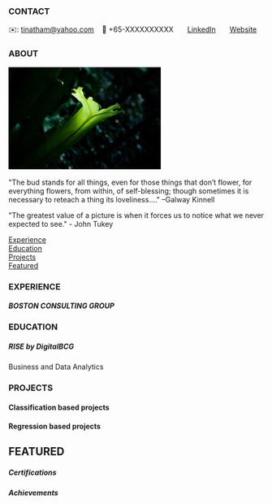 <!-- CONTACT Section Starts -->
### CONTACT

<!-- Add your details -->
✉️: tinatham@yahoo.com 
&nbsp;&nbsp; 📲 +65-XXXXXXXXXX
&nbsp;&nbsp;&nbsp;&nbsp;&nbsp; [LinkedIn](https://www.linkedin.com/in/tinatham/) 
&nbsp;&nbsp;&nbsp;&nbsp;&nbsp; [Website](https://datasciencestunt.com/)
<!-- CONTACT Section Ends -->

<!-- ABOUT Section Starts -->
### ABOUT
<!-- Add link to your picture -->

![alt text](https://raw.githubusercontent.com/tinatham/tina_tham/main/image/Contrast%20-%20Edited(Resize).jpg)

<!-- Add your details -->

"The bud stands for all things, even for those things that don’t flower, for everything flowers, from within, of self-blessing;
though sometimes it is necessary to reteach a thing its loveliness...."   –Galway Kinnell

"The greatest value of a picture is when it forces us to notice what we never expected to see."  - John Tukey


<!-- Add link to the sections -->
[Experience](#experience) <br>
[Education](#education) <br>
[Projects](#projects) <br>
[Featured](#featured) <br> 

<!-- ABOUT Section Ends -->

<!-- EXPERIENCE Section Starts -->
### EXPERIENCE
<!-- Add your details -->
##### BOSTON CONSULTING GROUP
<!-- SENIOR ANALYST<br>
June-2019 to Present: 1 year 10 Months

ROLE: Data Scientist/ Machine Learning Engineer/ AI Consultant
UNIT: BCG GAMMA

Working on various analytics based cases that facilitates clients for next-generation AI strategy. Involved in asset building while applying scientific algorithms on a huge amount of text, time-series data, images and other forms of unstructured data. -->

<!-- EXPERIENCE Section Ends -->

<!-- EDUCATION Section Starts -->
### EDUCATION
<!-- Add your details -->
##### RISE by DigitalBCG
Business and Data Analytics

<!-- EDUCATION Section Ends -->

<!-- PROJECTS Section Starts -->
### PROJECTS
<!-- Add your details -->

<!--[Classification based projects](#classification-based-projects) <br>
[Regression based projects](#regression-based-projects) <br>  -->

<!-- Add your details -->

#### Classification based projects
<!--![alt text](https://raw.githubusercontent.com/krvishwesh54/Kumar-Vishwesh/main/images/Classification.png)

In machine learning, classification refers to a predictive modeling problem where a class label is predicted for a given example of input data.

[Click here to view codebase](https://github.com/krvishwesh54/DataScience_DeepLearning_MachineLearning/tree/master/Classification) -->

#### Regression based projects
<!--![alt text](https://raw.githubusercontent.com/krvishwesh54/Kumar-Vishwesh/main/images/Regression.jpg)

Regression is a supervised learning technique which helps in finding the correlation between variables and enables us to predict the continuous output variable based on the one or more predictor variables.

[Click here to view codebase](https://github.com/krvishwesh54/DataScience_DeepLearning_MachineLearning/tree/master/Regression)  -->

<!-- PROJECTS Section Ends -->

<!-- FEATURED Section Starts -->
## FEATURED
<!-- Add your details -->
##### Certifications
<!--Machine Learning by Columbia University  -->

##### Achievements
<!--Star performer of the year at Accenture  -->
<!-- FEATURED Section Ends -->
